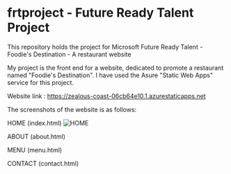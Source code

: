 # frtproject - Future Ready Talent Project
This repository holds the project for Microsoft Future Ready Talent - Foodie's Destination - A restaurant website

My project is the front end for a website, dedicated to promote a restaurant named "Foodie's Destination".
I have used the Asure "Static Web Apps" service for this project.

Website link : https://zealous-coast-06cb64e10.1.azurestaticapps.net

The screenshots of the website is as follows:

HOME (index.html)
![HOME](https://user-images.githubusercontent.com/71176880/172627324-8105dc94-6923-4fa4-9928-9a8fd0360e5c.png)

ABOUT (about.html)

MENU (menu.html)

CONTACT (contact.html)

